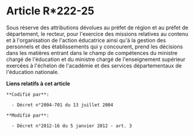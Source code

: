 # Article R*222-25

Sous réserve des attributions dévolues au préfet de région et au préfet de département, le recteur, pour l'exercice des
missions relatives au contenu et à l'organisation de l'action éducatrice ainsi qu'à la gestion des personnels et des
établissements qui y concourent, prend les décisions dans les matières entrant dans le champ de compétences du ministre
chargé de l'éducation et du ministre chargé de l'enseignement supérieur exercées à l'échelon de l'académie et des services
départementaux de l'éducation nationale.

**Liens relatifs à cet article**

	**Codifié par**:

	  - Décret n°2004-701 du 13 juillet 2004

	**Modifié par**:

	  - Décret n°2012-16 du 5 janvier 2012 - art. 3
